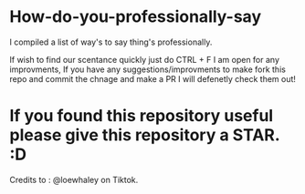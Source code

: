 # How-do-you-professionally-say

I compiled a list of way's to say thing's professionally. 

If wish to find our scentance quickly just do CTRL + F
I am open for any improvments, If you have any suggestions/improvments to make fork this repo and commit the chnage and make a PR I will defenetly check them out!

# If you found this repository useful please give this repository a STAR. :D





Credits to : @loewhaley on Tiktok.
